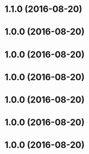 <a name="1.1.0"></a>
# 1.1.0 (2016-08-20)



<a name="1.0.0"></a>
# 1.0.0 (2016-08-20)



<a name="1.0.0"></a>
# 1.0.0 (2016-08-20)



<a name="1.0.0"></a>
# 1.0.0 (2016-08-20)



<a name="1.0.0"></a>
# 1.0.0 (2016-08-20)



<a name="1.0.0"></a>
# 1.0.0 (2016-08-20)



<a name="1.0.0"></a>
# 1.0.0 (2016-08-20)




